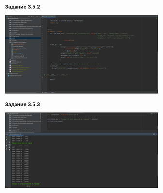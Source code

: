 
### Задание 3.5.2

![Image alt](https://raw.githubusercontent.com/asphodel6/Elearn_Python/master/3.5/Pictures/1.png)

### Задание 3.5.3

![Image alt](https://raw.githubusercontent.com/asphodel6/Elearn_Python/master/3.5/Pictures/2.png)
